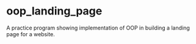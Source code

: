 # oop_landing_page
A practice program showing implementation of OOP in building a landing page for a website.

